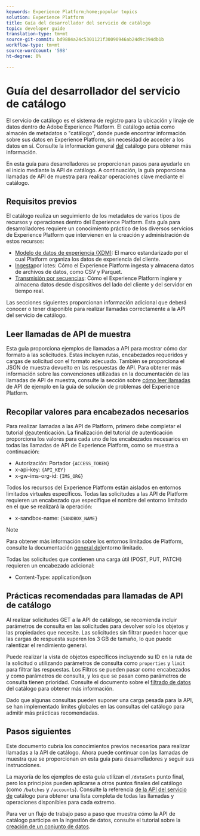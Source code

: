 ```yaml
---
keywords: Experience Platform;home;popular topics
solution: Experience Platform
title: Guía del desarrollador del servicio de catálogo
topic: developer guide
translation-type: tm+mt
source-git-commit: bd9884a24c5301121f30090946ab24d9c394db1b
workflow-type: tm+mt
source-wordcount: '598'
ht-degree: 0%

---
```



# Guía del desarrollador del servicio de catálogo

El servicio de catálogo es el sistema de registro para la ubicación y linaje de datos dentro de Adobe Experience Platform. El catálogo actúa como almacén de metadatos o &quot;catálogo&quot;, donde puede encontrar información sobre sus datos en Experience Platform, sin necesidad de acceder a los datos en sí. Consulte la información general [del](../home.md) catálogo para obtener más información.

En esta guía para desarrolladores se proporcionan pasos para ayudarle en el inicio mediante la API de catálogo. A continuación, la guía proporciona llamadas de API de muestra para realizar operaciones clave mediante el catálogo.

## Requisitos previos

El catálogo realiza un seguimiento de los metadatos de varios tipos de recursos y operaciones dentro del Experience Platform. Esta guía para desarrolladores requiere un conocimiento práctico de los diversos servicios de Experience Platform que intervienen en la creación y administración de estos recursos:

* [Modelo de datos de experiencia (XDM)](../../xdm/home.md): El marco estandarizado por el cual Platform organiza los datos de experiencia del cliente.
* [Ingesta](../../ingestion/batch-ingestion/overview.md)por lotes: Cómo el Experience Platform ingesta y almacena datos de archivos de datos, como CSV y Parquet.
* [Transmisión por secuencias](../../ingestion/streaming-ingestion/overview.md): Cómo el Experience Platform ingiere y almacena datos desde dispositivos del lado del cliente y del servidor en tiempo real.

Las secciones siguientes proporcionan información adicional que deberá conocer o tener disponible para realizar llamadas correctamente a la API del servicio de catálogo.

## Leer llamadas de API de muestra

Esta guía proporciona ejemplos de llamadas a API para mostrar cómo dar formato a las solicitudes. Estas incluyen rutas, encabezados requeridos y cargas de solicitud con el formato adecuado. También se proporciona el JSON de muestra devuelto en las respuestas de API. Para obtener más información sobre las convenciones utilizadas en la documentación de las llamadas de API de muestra, consulte la sección sobre [cómo leer llamadas](../../landing/troubleshooting.md#how-do-i-format-an-api-request) de API de ejemplo en la guía de solución de problemas del Experience Platform.

## Recopilar valores para encabezados necesarios

Para realizar llamadas a las API de Platform, primero debe completar el tutorial [de](../../tutorials/authentication.md)autenticación. La finalización del tutorial de autenticación proporciona los valores para cada uno de los encabezados necesarios en todas las llamadas de API de Experience Platform, como se muestra a continuación:

* Autorización: Portador `{ACCESS_TOKEN}`
* x-api-key: `{API_KEY}`
* x-gw-ims-org-id: `{IMS_ORG}`

Todos los recursos del Experience Platform están aislados en entornos limitados virtuales específicos. Todas las solicitudes a las API de Platform requieren un encabezado que especifique el nombre del entorno limitado en el que se realizará la operación:

* x-sandbox-name: `{SANDBOX_NAME}`

>[!NOTE]
>
>Para obtener más información sobre los entornos limitados de Platform, consulte la documentación [general del](../../sandboxes/home.md)entorno limitado.

Todas las solicitudes que contienen una carga útil (POST, PUT, PATCH) requieren un encabezado adicional:

* Content-Type: application/json

## Prácticas recomendadas para llamadas de API de catálogo

Al realizar solicitudes GET a la API de catálogo, se recomienda incluir parámetros de consulta en las solicitudes para devolver solo los objetos y las propiedades que necesite. Las solicitudes sin filtrar pueden hacer que las cargas de respuesta superen los 3 GB de tamaño, lo que puede ralentizar el rendimiento general.

Puede realizar la vista de objetos específicos incluyendo su ID en la ruta de la solicitud o utilizando parámetros de consulta como `properties` y `limit` para filtrar las respuestas. Los Filtros se pueden pasar como encabezados y como parámetros de consulta, y los que se pasan como parámetros de consulta tienen prioridad. Consulte el documento sobre el [filtrado de datos](filter-data.md) del catálogo para obtener más información.

Dado que algunas consultas pueden suponer una carga pesada para la API, se han implementado límites globales en las consultas del catálogo para admitir más prácticas recomendadas.

## Pasos siguientes

Este documento cubría los conocimientos previos necesarios para realizar llamadas a la API de catálogo. Ahora puede continuar con las llamadas de muestra que se proporcionan en esta guía para desarrolladores y seguir sus instrucciones.

La mayoría de los ejemplos de esta guía utilizan el `/dataSets` punto final, pero los principios pueden aplicarse a otros puntos finales del catálogo (como `/batches` y `/accounts`). Consulte la referencia [de la API del servicio de](https://www.adobe.io/apis/experienceplatform/home/api-reference.html#!acpdr/swagger-specs/catalog.yaml) catálogo para obtener una lista completa de todas las llamadas y operaciones disponibles para cada extremo.

Para ver un flujo de trabajo paso a paso que muestra cómo la API de catálogo participa en la ingestión de datos, consulte el tutorial sobre la [creación de un conjunto de datos](../datasets/create.md).
